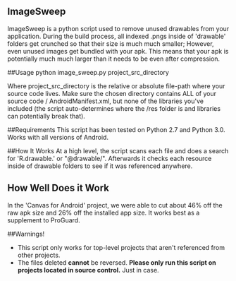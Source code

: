 ## ImageSweep

ImageSweep is a python script used to remove unused drawables from your application. During the build process, all indexed .pngs inside of 'drawable' folders get crunched so that their size is much much smaller; However, even unused images get bundled with your apk. This means that your apk is potentially much much larger than it needs to be even after compression.

##Usage
		 python image_sweep.py project_src_directory

Where project_src_directory is the relative or absolute file-path where your source code lives. Make sure the chosen directory contains ALL of your source code / AndroidManifest.xml, but none of the libraries you've included (the script auto-determines where the /res folder is and libraries can potentially break that).

##Requirements
This script has been tested on Python 2.7 and Python 3.0.
Works with all versions of Android.

##How It Works
At a high level, the script scans each file and does a search for 'R.drawable.' or "@drawable/". Afterwards it checks each resource inside of drawable folders to see if it was referenced anywhere.


## How Well Does it Work
In the 'Canvas for Android' project, we were able to cut about 46% off the raw apk size and 26% off the installed app size. It works best as a supplement to ProGuard.

##Warnings!
* This script only works for top-level projects that aren't referenced from other projects.
* The files deleted **cannot** be reversed. **Please only run this script on projects located in source control.** Just in case.
